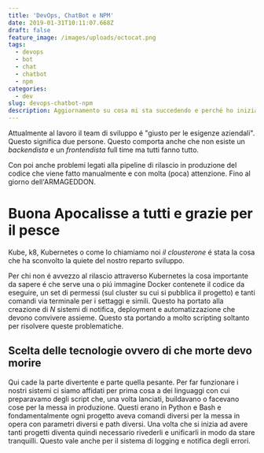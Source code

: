 ```yaml
---
title: 'DevOps, ChatBot e NPM'
date: 2019-01-31T10:11:07.668Z
draft: false
feature_image: /images/uploads/octocat.png
tags:
  - devops
  - bot
  - chat
  - chatbot
  - npm
categories:
  - dev
slug: devops-chatbot-npm
description: Aggiornamento su cosa mi sta succedendo e perché ho iniziato a fare il DevOps
---
```

Attualmente al lavoro il team di sviluppo é "giusto per le esigenze aziendali". Questo significa due persone. Questo comporta anche che non esiste un _backendista_ e un _frontendista_ full time ma tutti fanno tutto.

Con poi anche problemi legati alla pipeline di rilascio in produzione del codice che viene fatto manualmente e con molta (poca) attenzione. Fino al giorno dell'ARMAGEDDON.

# Buona Apocalisse a tutti e grazie per il pesce

Kube, k8, Kubernetes o come lo chiamiamo noi _il clousterone_ é stata la cosa che ha sconvolto la quiete del nostro reparto sviluppo.

Per chi non é avvezzo al rilascio attraverso Kubernetes la cosa importante da sapere é che serve una o piú immagine Docker contenete il codice da eseguire, un set di permessi (sul cluster su cui si pubblica il progetto) e tanti comandi via terminale per i settaggi e simili.
Questo ha portato alla creazione di _N_ sistemi di notifica, deployment e automatizzazione che devono convivere assieme. Questo sta portando a molto scripting soltanto per risolvere queste problematiche.

## Scelta delle tecnologie ovvero di che morte devo morire

Qui cade la parte divertente e parte quella pesante. Per far funzionare i nostri sistemi ci siamo affidati per prima cosa a dei linguaggi con cui preparavamo degli script che, una volta lanciati, buildavano o facevano cose per la messa in produzione. Questi erano in Python e Bash e fondamentalmente ogni progetto aveva comandi diversi per la messa in opera con parametri diversi e path diversi. Una volta che si inizia ad avere tanti progetti diventa quindi necessario rivederli e unificarli in modo da stare tranquilli. Questo vale anche per il sistema di logging e notifica degli errori.

### 
